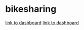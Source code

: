 # bikesharing
[link to dashboard](https://public.tableau.com/app/profile/olena.rabani/viz/NYCBike_16428335659680/NYCStory)
[link to dashboard](https://public.tableau.com/app/profile/olena.rabani/viz/Modul14Challenge/DesMoines)
